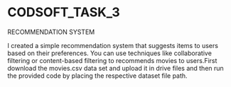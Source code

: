 # CODSOFT_TASK_3
RECOMMENDATION SYSTEM


I created a simple recommendation system that suggests items to
users based on their preferences. You can use techniques like
collaborative filtering or content-based filtering to recommends
movies to users.First download the movies.csv data set and upload it in drive files and then run the provided code by placing  the respective dataset file path.
